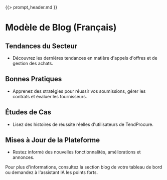 {{> prompt_header.md }}

# Modèle de Blog (Français)

## Tendances du Secteur
- Découvrez les dernières tendances en matière d'appels d'offres et de gestion des achats.

## Bonnes Pratiques
- Apprenez des stratégies pour réussir vos soumissions, gérer les contrats et évaluer les fournisseurs.

## Études de Cas
- Lisez des histoires de réussite réelles d'utilisateurs de TendProcure.

## Mises à Jour de la Plateforme
- Restez informé des nouvelles fonctionnalités, améliorations et annonces.

Pour plus d'informations, consultez la section blog de votre tableau de bord ou demandez à l'assistant IA les points forts.
